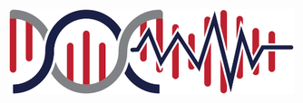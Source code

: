 <p align ="center">
<img src='https://github.com/Benjamin-Lee/dnavisualization.org/raw/master/static/images/logo.png' height="150">
</p>
